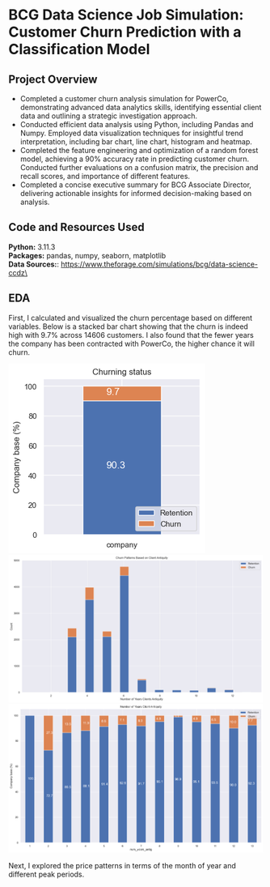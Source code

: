 # BCG Data Science Job Simulation: Customer Churn Prediction with a Classification Model

## Project Overview
- Completed a customer churn analysis simulation for PowerCo, demonstrating advanced data analytics skills, identifying essential client data and outlining a strategic investigation approach.
- Conducted efficient data analysis using Python, including Pandas and Numpy. Employed data visualization techniques for insightful trend interpretation, including bar chart, line chart, histogram and heatmap.
- Completed the feature engineering and optimization of a random forest model, achieving a 90% accuracy rate in predicting customer churn. Conducted further evaluations on a confusion matrix, the precision and recall scores, and importance of different features.
- Completed a concise executive summary for BCG Associate Director, delivering actionable insights for informed decision-making based on analysis.

## Code and Resources Used
**Python:** 3.11.3 \
**Packages:** pandas, numpy, seaborn, matplotlib\
**Data Sources:**: https://www.theforage.com/simulations/bcg/data-science-ccdz\

## EDA
First, I calculated and visualized the churn percentage based on different variables. Below is a stacked bar chart showing that the churn is indeed high with 9.7% across 14606 customers. I also found that the fewer years the company has been contracted with PowerCo, the higher chance it will churn.

![alt text](stacked_bar_churn.png)
![alt text](churn_antiquity.png)
![alt text](churn_antiquity_perc.png)

Next, I explored the price patterns in terms of the month of year and different peak periods.

